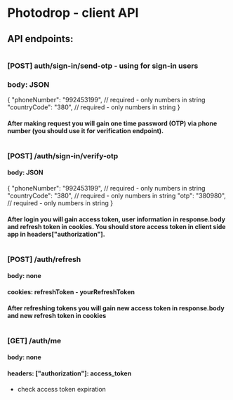 # Photodrop - client API
## API endpoints:
#
### [POST] auth/sign-in/send-otp - using for sign-in users
### body: JSON
{
	"phoneNumber": "992453199", // required - only numbers in string
	"countryCode": "380", // required - only numbers in string
}
#### After making request you will gain one time password (OTP) via phone number (you should use it for verification endpoint).
#
### [POST] /auth/sign-in/verify-otp
#### body: JSON
{
	"phoneNumber": "992453199", // required - only numbers in string
	"countryCode": "380", // required - only numbers in string
	"otp": "380980", // required - only numbers in string
}
#### After login you will gain access token, user information in response.body and refresh token in cookies. You should store access token in client side app in headers["authorization"].
#
### [POST] /auth/refresh
#### body: none
#### cookies: refreshToken - yourRefreshToken
#### After refreshing tokens you will gain new access token in response.body and new refresh token in cookies
#
### [GET] /auth/me
#### body: none
#### headers: ["authorization"]: access_token
- check access token expiration
#

